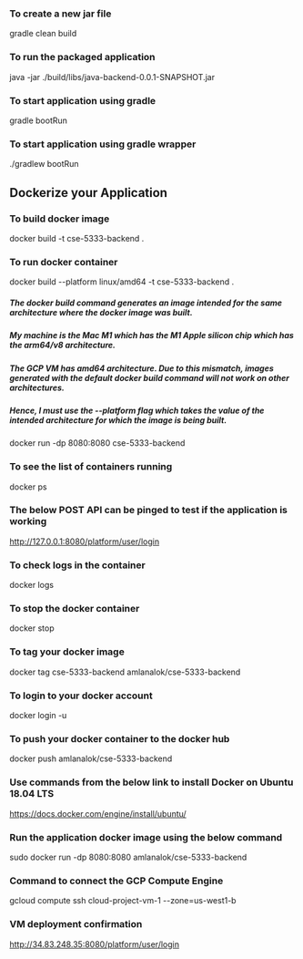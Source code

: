 
### To create a new jar file 
gradle clean build

### To run the packaged application
java -jar ./build/libs/java-backend-0.0.1-SNAPSHOT.jar

### To start application using gradle
gradle bootRun

### To start application using gradle wrapper
./gradlew bootRun

## Dockerize your Application

### To build docker image
docker build -t cse-5333-backend .

### To run docker container
docker build --platform linux/amd64 -t cse-5333-backend .

##### The docker build command generates an image intended for the same architecture where the docker image was built. 
##### My machine is the Mac M1 which has the M1 Apple silicon chip which has the arm64/v8 architecture.
##### The GCP VM has amd64 architecture. Due to this mismatch, images generated with the default docker build command will not work on other architectures.
##### Hence, I must use the --platform flag which takes the value of the intended architecture  for which the image is being built.

docker run -dp 8080:8080 cse-5333-backend

### To see the list of containers running
docker ps

### The below POST API can be pinged to test if the application is working
http://127.0.0.1:8080/platform/user/login

### To check logs in the container
docker logs <container-id>

### To stop the docker container
docker stop <container-id>

### To tag your docker image
docker tag cse-5333-backend amlanalok/cse-5333-backend

### To login to your docker account
docker login -u <username>

### To push your docker container to the docker hub
docker push amlanalok/cse-5333-backend

### Use commands from the below link to install Docker on Ubuntu 18.04 LTS
https://docs.docker.com/engine/install/ubuntu/

### Run the application docker image using the below command
sudo docker run -dp 8080:8080 amlanalok/cse-5333-backend

### Command to connect the GCP Compute Engine
gcloud compute ssh cloud-project-vm-1 --zone=us-west1-b

### VM deployment confirmation
http://34.83.248.35:8080/platform/user/login

